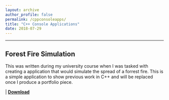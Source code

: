 ```yaml
---
layout: archive
author_profile: false
permalink: /cppconsoleapps/
title: "C++ Console Applications"
date: 2018-07-29
---
```

------
## Forest Fire Simulation
This was written during my university course when I was tasked with creating a application that would simulate the spread of a forrest fire. This is a simple application to show previous work in C++ and will be replaced once I produce a portfolio piece. 

 | [**Download**](jjrwalker.github.io/assets/ConsoleApps/FireSimulation.zip)
